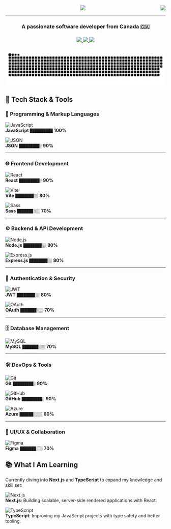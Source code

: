 <img align="right" src="https://visitor-badge.laobi.icu/badge?page_id=maxkamis.maxkamis" />

<div align="center">
    <img src="https://readme-typing-svg.herokuapp.com/?font=Righteous&size=35&center=true&vCenter=true&width=500&height=70&duration=4000&lines=👋+Hi+There!;+I'm+Max+Kamis+!;" />
</div>

---
<h3 align="center">A passionate software developer from Canada 🇨🇦</h3>

###

<div align="center"> 
  <a href="mailto:caumutkamis@gmail.com" target="_blank">
    <img src="https://img.shields.io/badge/Gmail-333333?style=for-the-badge&logo=gmail&logoColor=red" />
  </a>
  <a href="https://www.linkedin.com/in/max-kamis-99066b8a/" target="_blank">
    <img src="https://img.shields.io/badge/LinkedIn-0077B5?style=for-the-badge&logo=linkedin&logoColor=white" target="https://www.linkedin.com/in/max-kamis-99066b8a/" />
  </a>
  <a href="/" target="_blank">
     <img src="https://img.shields.io/badge/Portfolio-FF5722?style=for-the-badge&logo=todoist&logoColor=white" target="/" /> 
  </a>
</div>

###

<img src="https://raw.githubusercontent.com/MaxKamis/MaxKamis/output/snake.svg" alt="Snake animation" />

###

## 🚀 Tech Stack & Tools  

### 🔹 Programming & Markup Languages  
![JavaScript](https://img.shields.io/badge/javascript-%23323330.svg?style=for-the-badge&logo=javascript&logoColor=%23F7DF1E)  
**JavaScript** `██████████` **100%**  

![JSON](https://img.shields.io/badge/json-%23000000.svg?style=for-the-badge&logo=json&logoColor=white)  
**JSON** `█████████░` **90%**  

---

### 🌐 Frontend Development  
![React](https://img.shields.io/badge/react-%2320232a.svg?style=for-the-badge&logo=react&logoColor=%2361DAFB)  
**React** `█████████░` **90%**  

![Vite](https://img.shields.io/badge/vite-%23646CFF.svg?style=for-the-badge&logo=vite&logoColor=white)  
**Vite** `████████░░` **80%**  

![Sass](https://img.shields.io/badge/Sass-%23CC6699.svg?style=for-the-badge&logo=sass&logoColor=white)  
**Sass** `███████░░░` **70%**  

---

### ⚙ Backend & API Development  
![Node.js](https://img.shields.io/badge/node.js-6DA55F?style=for-the-badge&logo=node.js&logoColor=white)  
**Node.js** `████████░░` **80%**  

![Express.js](https://img.shields.io/badge/express.js-%23404d59.svg?style=for-the-badge&logo=express&logoColor=%2361DAFB)  
**Express.js** `████████░░` **80%**  

---

### 🔑 Authentication & Security  
![JWT](https://img.shields.io/badge/JWT-black?style=for-the-badge&logo=JSON%20web%20tokens)  
**JWT** `████████░░` **80%**  

![OAuth](https://img.shields.io/badge/OAuth-%23FF9A00.svg?style=for-the-badge&logo=oauth&logoColor=white)  
**OAuth** `███████░░░` **70%**  

---

### 🗄️ Database Management  
![MySQL](https://img.shields.io/badge/mysql-4479A1.svg?style=for-the-badge&logo=mysql&logoColor=white)  
**MySQL** `███████░░░` **70%**  

---

### 🛠 DevOps & Tools  
![Git](https://img.shields.io/badge/git-%23F05033.svg?style=for-the-badge&logo=git&logoColor=white)  
**Git** `█████████░` **90%**  

![GitHub](https://img.shields.io/badge/github-%23121011.svg?style=for-the-badge&logo=github&logoColor=white)  
**GitHub** `█████████░` **90%**  

![Azure](https://img.shields.io/badge/azure-%230072C6.svg?style=for-the-badge&logo=microsoft-azure&logoColor=white)  
**Azure** `██████░░░░` **60%**  

---

### 🎨 UI/UX & Collaboration  
![Figma](https://img.shields.io/badge/figma-%23F24E1E.svg?style=for-the-badge&logo=figma&logoColor=white)  
**Figma** `███████░░░` **70%**  

###

## 📚 What I Am Learning  

Currently diving into **Next.js** and **TypeScript** to expand my knowledge and skill set:

![Next.js](https://img.shields.io/badge/Next.js-%23000000.svg?style=for-the-badge&logo=next.js&logoColor=white)  
**Next.js**: Building scalable, server-side rendered applications with React.  

![TypeScript](https://img.shields.io/badge/TypeScript-%23007ACC.svg?style=for-the-badge&logo=typescript&logoColor=white)  
**TypeScript**: Improving my JavaScript projects with type safety and better tooling.


